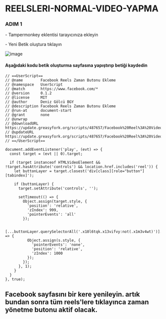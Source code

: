 # REELSLERI-NORMAL-VIDEO-YAPMA

### ADIM 1

<p>- Tampermonkey eklentisi tarayıcınıza ekleyin</p>
<p>- Yeni Betik oluştura tıklayın</p>

![image](https://github.com/DenizKod/ARK-ISTEGI-IPTAL-ETME/assets/168285638/7e1b2696-803e-447a-ae3f-f7844a44d28f)

#### Aşağıdaki kodu betik oluşturma sayfasına yapıştırıp betiği kaydedin

```
// ==UserScript==
// @name        Facebook Reels Zaman Butonu Ekleme
// @namespace   UserScript
// @match       https://www.facebook.com/*
// @version     0.1.2
// @license     MIT
// @author      Deniz Gölcü BGY
// @description Facebook Reels Zaman Butonu Ekleme
// @run-at      document-start
// @grant       none
// @unwrap
// @downloadURL https://update.greasyfork.org/scripts/487657/Facebook%20Reel%3A%20Video%20Controls%20Fork.user.js
// @updateURL https://update.greasyfork.org/scripts/487657/Facebook%20Reel%3A%20Video%20Controls%20Fork.meta.js
// ==/UserScript==

document.addEventListener('play', (evt) => {
  const target = (evt || 0).target;

  if (target instanceof HTMLVideoElement && !target.hasAttribute('controls') && location.href.includes('reel')) {
    let buttonLayer = target.closest('div[class][role="button"][tabindex]');

    if (buttonLayer) {
      target.setAttribute('controls', '');

      setTimeout(() => {
        Object.assign(target.style, {
          'position': 'relative',
          'zIndex': 999,
          'pointerEvents': 'all'
        });

        [...buttonLayer.querySelectorAll('.x10l6tqk.x13vifvy:not(.x1m3v4wt)')].forEach(s => {
          Object.assign(s.style, {
            'pointerEvents': 'none',
            'position': 'relative',
            'zIndex': 1000
          });
        });
      }, 1);
    }
  }
}, true);
```

## Facebook sayfasını bir kere yenileyin. artık bundan sonra tüm reels'lere tıklayınca zaman yönetme butonu aktif olacak.
